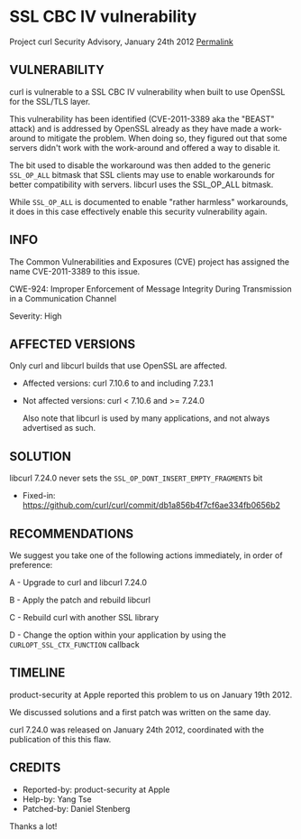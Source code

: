 SSL CBC IV vulnerability
========================

Project curl Security Advisory, January 24th 2012
[Permalink](https://curl.se/docs/CVE-2011-3389.html)

VULNERABILITY
-------------

  curl is vulnerable to a SSL CBC IV vulnerability when built to use OpenSSL
  for the SSL/TLS layer.

  This vulnerability has been identified (CVE-2011-3389 aka the "BEAST"
  attack) and is addressed by OpenSSL already as they have made a work-around
  to mitigate the problem.  When doing so, they figured out that some servers
  didn't work with the work-around and offered a way to disable it.

  The bit used to disable the workaround was then added to the generic
  `SSL_OP_ALL` bitmask that SSL clients may use to enable workarounds for
  better compatibility with servers. libcurl uses the SSL_OP_ALL bitmask.

  While `SSL_OP_ALL` is documented to enable "rather harmless" workarounds, it
  does in this case effectively enable this security vulnerability again.

INFO
----

The Common Vulnerabilities and Exposures (CVE) project has assigned the name
CVE-2011-3389 to this issue.

CWE-924: Improper Enforcement of Message Integrity During Transmission in a Communication Channel

Severity: High

AFFECTED VERSIONS
-----------------

Only curl and libcurl builds that use OpenSSL are affected.

- Affected versions: curl 7.10.6 to and including 7.23.1
- Not affected versions: curl < 7.10.6 and >= 7.24.0

  Also note that libcurl is used by many applications, and not always
  advertised as such.

SOLUTION
--------

  libcurl 7.24.0 never sets the `SSL_OP_DONT_INSERT_EMPTY_FRAGMENTS` bit

- Fixed-in: https://github.com/curl/curl/commit/db1a856b4f7cf6ae334fb0656b2

RECOMMENDATIONS
---------------

  We suggest you take one of the following actions immediately, in order of
  preference:

  A - Upgrade to curl and libcurl 7.24.0

  B - Apply the patch and rebuild libcurl

  C - Rebuild curl with another SSL library

  D - Change the option within your application by using the
      `CURLOPT_SSL_CTX_FUNCTION` callback

TIMELINE
---------

  product-security at Apple reported this problem to us on January 19th 2012.

  We discussed solutions and a first patch was written on the same day.

  curl 7.24.0 was released on January 24th 2012, coordinated with the
  publication of this this flaw.

CREDITS
-------

- Reported-by: product-security at Apple
- Help-by: Yang Tse
- Patched-by: Daniel Stenberg

Thanks a lot!
